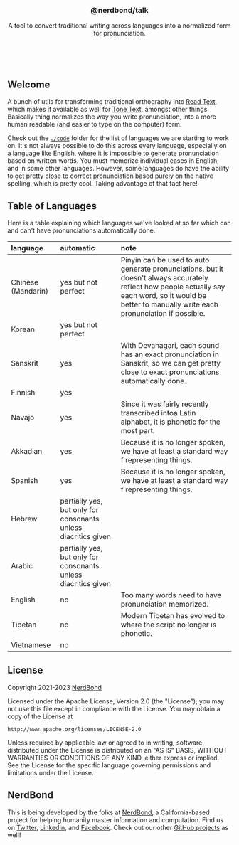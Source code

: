 <br/>
<br/>
<br/>
<br/>
<br/>
<br/>
<br/>

<h3 align='center'>@nerdbond/talk</h3>
<p align='center'>
  A tool to convert traditional writing across languages into a normalized form for pronunciation.
</p>

<br/>
<br/>
<br/>

## Welcome

A bunch of utils for transforming traditional orthography into
[Read Text](https://github.com/nerdbond/read), which makes it available
as well for [Tone Text](https://github.com/nerdbond/tone), amongst other
things. Basically thing normalizes the way you write pronunciation, into
a more human readable (and easier to type on the computer) form.

Check out the
[`./code`](https://github.com/nerdbond/link/blob/make/code) folder for
the list of languages we are starting to work on. It's not always
possible to do this across every language, especially on a language like
English, where it is impossible to generate pronunciation based on
written words. You must memorize individual cases in English, and in
some other languages. However, some languages do have the ability to get
pretty close to correct pronunciation based purely on the native
spelling, which is pretty cool. Taking advantage of that fact here!

## Table of Languages

Here is a table explaining which languages we've looked at so far which
can and can't have pronunciations automatically done.

| language           | automatic                                                      | note                                                                                                                                                                                                    |
| :----------------- | :------------------------------------------------------------- | :------------------------------------------------------------------------------------------------------------------------------------------------------------------------------------------------------ |
| Chinese (Mandarin) | yes but not perfect                                            | Pinyin can be used to auto generate pronunciations, but it doesn't always accurately reflect how people actually say each word, so it would be better to manually write each pronunciation if possible. |
| Korean             | yes but not perfect                                            |                                                                                                                                                                                                         |
| Sanskrit           | yes                                                            | With Devanagari, each sound has an exact pronunciation in Sanskrit, so we can get pretty close to exact pronunciations automatically done.                                                              |
| Finnish            | yes                                                            |                                                                                                                                                                                                         |
| Navajo             | yes                                                            | Since it was fairly recently transcribed intoa Latin alphabet, it is phonetic for the most part.                                                                                                        |
| Akkadian           | yes                                                            | Because it is no longer spoken, we have at least a standard way f representing things.                                                                                                                  |
| Spanish            | yes                                                            | Because it is no longer spoken, we have at least a standard way f representing things.                                                                                                                  |
| Hebrew             | partially yes, but only for consonants unless diacritics given |                                                                                                                                                                                                         |
| Arabic             | partially yes, but only for consonants unless diacritics given |                                                                                                                                                                                                         |
| English            | no                                                             | Too many words need to have pronunciation memorized.                                                                                                                                                    |
| Tibetan            | no                                                             | Modern Tibetan has evolved to where the script no longer is phonetic.                                                                                                                                   |
| Vietnamese         | no                                                             |                                                                                                                                                                                                         |

## License

Copyright 2021-2023 <a href='https://nerd.bond'>NerdBond</a>

Licensed under the Apache License, Version 2.0 (the "License"); you may
not use this file except in compliance with the License. You may obtain
a copy of the License at

    http://www.apache.org/licenses/LICENSE-2.0

Unless required by applicable law or agreed to in writing, software
distributed under the License is distributed on an "AS IS" BASIS,
WITHOUT WARRANTIES OR CONDITIONS OF ANY KIND, either express or implied.
See the License for the specific language governing permissions and
limitations under the License.

## NerdBond

This is being developed by the folks at [NerdBond](https://nerd.bond), a
California-based project for helping humanity master information and
computation. Find us on [Twitter](https://twitter.com/nerdbond),
[LinkedIn](https://www.linkedin.com/company/nerdbond), and
[Facebook](https://www.facebook.com/nerdbond). Check out our other
[GitHub projects](https://github.com/nerdbond) as well!
